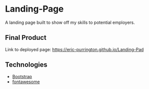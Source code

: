 # Landing-Page
A landing page built to show off my skills to potential employers.


## Final Product

Link to deployed page: https://eric-purrington.github.io/Landing-Pad


## Technologies
                                          
- [Bootstrap](https://getbootstrap.com/)
- [fontawesome](https://fontawesome.com/)
